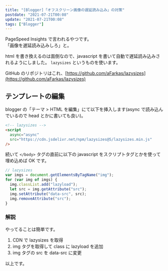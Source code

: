 ```yaml
---
title: "[Blogger]「オフスクリーン画像の遅延読み込み」の対策"
postdate: "2021-07-21T00:08"
update: "2021-07-21T00:08"
tags: ["Blogger"]
---
```


PageSpeed Insights で言われるやつです。  
「画像を遅延読み込みしろ」と。

html を書き換えるのは面倒なので、javascript を書いて自動で遅延読み込みされるようにしました。
`lazysizes` というものを使います。

GitHub のリポジトリはこれ、[https://github.com/aFarkas/lazysizes](https://github.com/aFarkas/lazysizes)

## テンプレートの編集

blogger の「テーマ > HTML を編集」にて以下を挿入します(async で読み込んでいるので head とかに書いても良い)。

```html
<!-- lazysizes -->
<script
  async="async"
  src="https://cdn.jsdelivr.net/npm/lazysizes@5/lazysizes.min.js"
/>
```

続いて `</body>` タグの直前に以下の javascript をスクリプトタグとかを使って埋め込めば OK です。

```js
// lazysizes
var imgs = document.getElementsByTagName("img");
for (var img of imgs) {
  img.classList.add("lazyload");
  let src = img.getAttribute("src");
  img.setAttribute("data-src", src);
  img.removeAttribute("src");
}
```

### 解説

やってることは簡単です。

1. CDN で lazysizes を取得
2. img タグを取得して class に lazyload を追加
3. img タグの src を data-src に変更

以上です。
